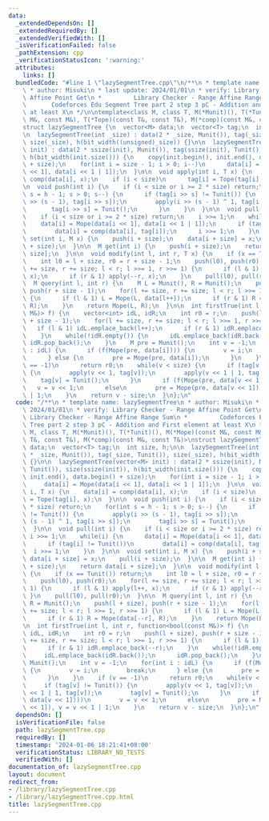```yaml
---
data:
  _extendedDependsOn: []
  _extendedRequiredBy: []
  _extendedVerifiedWith: []
  _isVerificationFailed: false
  _pathExtension: cpp
  _verificationStatusIcon: ':warning:'
  attributes:
    links: []
  bundledCode: "#line 1 \"lazySegmentTree.cpp\"\n/**\n * template name: lazySegmentTree\n\
    \ * author: Misuki\n * last update: 2024/01/01\n * verify: Library Checker - Range\
    \ Affine Point Get\n *         Library Checker - Range Affine Range Sum\n *  \
    \       Codeforces Edu Segment Tree part 2 step 3 pC - Addition and First element\
    \ at least X\n */\n\ntemplate<class M, class T, M(*Munit)(), T(*Tunit)(), M(*Mope)(const\
    \ M&, const M&), T(*Tope)(const T&, const T&), M(*comp)(const M&, const T&)>\n\
    struct lazySegmentTree {\n  vector<M> data;\n  vector<T> tag;\n  int size, h;\n\
    \n  lazySegmentTree(int _size) : data(2 * _size, Munit()), tag(_size, Tunit()),\
    \ size(_size), h(bit_width((unsigned)_size)) {}\n\n  lazySegmentTree(vector<M>\
    \ init) : data(2 * ssize(init), Munit()), tag(ssize(init), Tunit()), size(ssize(init)),\
    \ h(bit_width(init.size())) {\n    copy(init.begin(), init.end(), data.begin()\
    \ + size);\n    for(int i = size - 1; i > 0; i--)\n      data[i] = Mope(data[i\
    \ << 1], data[i << 1 | 1]);\n  }\n\n  void apply(int i, T x) {\n    data[i] =\
    \ comp(data[i], x);\n    if (i < size)\n      tag[i] = Tope(tag[i], x);\n  }\n\
    \n  void push(int i) {\n    if (i < size or i >= 2 * size) return;\n    for(int\
    \ s = h - 1; s > 0; s--) {\n      if (tag[i >> s] != Tunit()) {\n        apply(i\
    \ >> (s - 1), tag[i >> s]);\n        apply(i >> (s - 1) ^ 1, tag[i >> s]);\n \
    \       tag[i >> s] = Tunit();\n      }\n    }\n  }\n\n  void pull(int i) {\n\
    \    if (i < size or i >= 2 * size) return;\n    i >>= 1;\n    while(i) {\n  \
    \    data[i] = Mope(data[i << 1], data[i << 1 | 1]);\n      if (tag[i] != Tunit())\n\
    \        data[i] = comp(data[i], tag[i]);\n      i >>= 1;\n    }\n  }\n\n  void\
    \ set(int i, M x) {\n    push(i + size);\n    data[i + size] = x;\n    pull(i\
    \ + size);\n  }\n\n  M get(int i) {\n    push(i + size);\n    return data[i +\
    \ size];\n  }\n\n  void modify(int l, int r, T x) {\n    if (x == Tunit()) return;\n\
    \    int l0 = l + size, r0 = r + size - 1;\n    push(l0), push(r0);\n    for(l\
    \ += size, r += size; l < r; l >>= 1, r >>= 1) {\n      if (l & 1) apply(l++,\
    \ x);\n      if (r & 1) apply(--r, x);\n    }\n    pull(l0), pull(r0);\n  }\n\n\
    \  M query(int l, int r) {\n    M L = Munit(), R = Munit();\n    push(l + size),\
    \ push(r + size - 1);\n    for(l += size, r += size; l < r; l >>= 1, r >>= 1)\
    \ {\n      if (l & 1) L = Mope(L, data[l++]);\n      if (r & 1) R = Mope(data[--r],\
    \ R);\n    }\n    return Mope(L, R);\n  }\n\n  int firstTrue(int l, int r, function<bool(const\
    \ M&)> f) {\n    vector<int> idL, idR;\n    int r0 = r;\n    push(l + size), push(r\
    \ + size - 1);\n    for(l += size, r += size; l < r; l >>= 1, r >>= 1) {\n   \
    \   if (l & 1) idL.emplace_back(l++);\n      if (r & 1) idR.emplace_back(--r);\n\
    \    }\n    while(!idR.empty()) {\n      idL.emplace_back(idR.back());\n     \
    \ idR.pop_back();\n    }\n    M pre = Munit();\n    int v = -1;\n    for(int i\
    \ : idL) {\n      if (f(Mope(pre, data[i]))) {\n        v = i;\n        break;\n\
    \      } else {\n        pre = Mope(pre, data[i]);\n      }\n    }\n    if (v\
    \ == -1)\n      return r0;\n    while(v < size) {\n      if (tag[v] != Tunit())\
    \ {\n        apply(v << 1, tag[v]);\n        apply(v << 1 | 1, tag[v]);\n    \
    \    tag[v] = Tunit();\n      }\n      if (f(Mope(pre, data[v << 1])))\n     \
    \   v = v << 1;\n      else\n        pre = Mope(pre, data[v << 1]), v = v << 1\
    \ | 1;\n    }\n    return v - size;\n  }\n};\n"
  code: "/**\n * template name: lazySegmentTree\n * author: Misuki\n * last update:\
    \ 2024/01/01\n * verify: Library Checker - Range Affine Point Get\n *        \
    \ Library Checker - Range Affine Range Sum\n *         Codeforces Edu Segment\
    \ Tree part 2 step 3 pC - Addition and First element at least X\n */\n\ntemplate<class\
    \ M, class T, M(*Munit)(), T(*Tunit)(), M(*Mope)(const M&, const M&), T(*Tope)(const\
    \ T&, const T&), M(*comp)(const M&, const T&)>\nstruct lazySegmentTree {\n  vector<M>\
    \ data;\n  vector<T> tag;\n  int size, h;\n\n  lazySegmentTree(int _size) : data(2\
    \ * _size, Munit()), tag(_size, Tunit()), size(_size), h(bit_width((unsigned)_size))\
    \ {}\n\n  lazySegmentTree(vector<M> init) : data(2 * ssize(init), Munit()), tag(ssize(init),\
    \ Tunit()), size(ssize(init)), h(bit_width(init.size())) {\n    copy(init.begin(),\
    \ init.end(), data.begin() + size);\n    for(int i = size - 1; i > 0; i--)\n \
    \     data[i] = Mope(data[i << 1], data[i << 1 | 1]);\n  }\n\n  void apply(int\
    \ i, T x) {\n    data[i] = comp(data[i], x);\n    if (i < size)\n      tag[i]\
    \ = Tope(tag[i], x);\n  }\n\n  void push(int i) {\n    if (i < size or i >= 2\
    \ * size) return;\n    for(int s = h - 1; s > 0; s--) {\n      if (tag[i >> s]\
    \ != Tunit()) {\n        apply(i >> (s - 1), tag[i >> s]);\n        apply(i >>\
    \ (s - 1) ^ 1, tag[i >> s]);\n        tag[i >> s] = Tunit();\n      }\n    }\n\
    \  }\n\n  void pull(int i) {\n    if (i < size or i >= 2 * size) return;\n   \
    \ i >>= 1;\n    while(i) {\n      data[i] = Mope(data[i << 1], data[i << 1 | 1]);\n\
    \      if (tag[i] != Tunit())\n        data[i] = comp(data[i], tag[i]);\n    \
    \  i >>= 1;\n    }\n  }\n\n  void set(int i, M x) {\n    push(i + size);\n   \
    \ data[i + size] = x;\n    pull(i + size);\n  }\n\n  M get(int i) {\n    push(i\
    \ + size);\n    return data[i + size];\n  }\n\n  void modify(int l, int r, T x)\
    \ {\n    if (x == Tunit()) return;\n    int l0 = l + size, r0 = r + size - 1;\n\
    \    push(l0), push(r0);\n    for(l += size, r += size; l < r; l >>= 1, r >>=\
    \ 1) {\n      if (l & 1) apply(l++, x);\n      if (r & 1) apply(--r, x);\n   \
    \ }\n    pull(l0), pull(r0);\n  }\n\n  M query(int l, int r) {\n    M L = Munit(),\
    \ R = Munit();\n    push(l + size), push(r + size - 1);\n    for(l += size, r\
    \ += size; l < r; l >>= 1, r >>= 1) {\n      if (l & 1) L = Mope(L, data[l++]);\n\
    \      if (r & 1) R = Mope(data[--r], R);\n    }\n    return Mope(L, R);\n  }\n\
    \n  int firstTrue(int l, int r, function<bool(const M&)> f) {\n    vector<int>\
    \ idL, idR;\n    int r0 = r;\n    push(l + size), push(r + size - 1);\n    for(l\
    \ += size, r += size; l < r; l >>= 1, r >>= 1) {\n      if (l & 1) idL.emplace_back(l++);\n\
    \      if (r & 1) idR.emplace_back(--r);\n    }\n    while(!idR.empty()) {\n \
    \     idL.emplace_back(idR.back());\n      idR.pop_back();\n    }\n    M pre =\
    \ Munit();\n    int v = -1;\n    for(int i : idL) {\n      if (f(Mope(pre, data[i])))\
    \ {\n        v = i;\n        break;\n      } else {\n        pre = Mope(pre, data[i]);\n\
    \      }\n    }\n    if (v == -1)\n      return r0;\n    while(v < size) {\n \
    \     if (tag[v] != Tunit()) {\n        apply(v << 1, tag[v]);\n        apply(v\
    \ << 1 | 1, tag[v]);\n        tag[v] = Tunit();\n      }\n      if (f(Mope(pre,\
    \ data[v << 1])))\n        v = v << 1;\n      else\n        pre = Mope(pre, data[v\
    \ << 1]), v = v << 1 | 1;\n    }\n    return v - size;\n  }\n};\n"
  dependsOn: []
  isVerificationFile: false
  path: lazySegmentTree.cpp
  requiredBy: []
  timestamp: '2024-01-06 18:21:41+08:00'
  verificationStatus: LIBRARY_NO_TESTS
  verifiedWith: []
documentation_of: lazySegmentTree.cpp
layout: document
redirect_from:
- /library/lazySegmentTree.cpp
- /library/lazySegmentTree.cpp.html
title: lazySegmentTree.cpp
---
```

